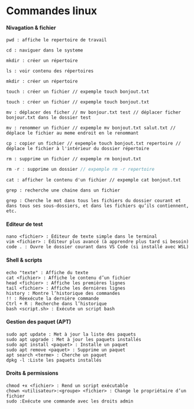 # Commandes linux

#### Nivagation & fichier

```ubuntu
pwd : affiche le repertoire de travail
```
```ubuntu
cd : naviguer dans le systeme
```
```ubuntu
mkdir : créer un répertoire
```
```ubuntu
ls : voir contenu des répertoires
```

```ubuntu
mkdir : créer un répertoire
```
```ubuntu
touch : créer un fichier // expemple touch bonjout.txt
```
```ubuntu
touch : créer un fichier // expemple touch bonjout.txt
```
```ubuntu
mv : déplacer des ficher // mv bonjour.txt test // déplacer ficher bonjour.txt dans le dossier test
```

```ubuntu
mv : renommer un fichier // expemple mv bonjout.txt salut.txt // déplace le fichier au meme endroit en le renommant
```

```ubuntu
cp : copier un fichier // expemple touch bonjout.txt repertoire // déplace le fichier à l'intérieur du dossier répertoire
```

```ubuntu
rm : supprime un fichier // expemple rm bonjout.txt
```
```typeScript
rm -r : supprime un dossier // expemple rm -r repertoire
```
```ubuntu
cat : afficher le contenu d'un fichier // expemple cat bonjout.txt
```
```ubuntu
grep : recherche une chaine dans un fichier
```
```ubuntu
grep : Cherche le mot dans tous les fichiers du dossier courant et dans tous ses sous-dossiers, et dans les fichiers qu’ils contiennent, etc.
```

#### Editeur de test 
```ubuntu
nano <fichier> : Éditeur de texte simple dans le terminal
vim <fichier> : Éditeur plus avancé (à apprendre plus tard si besoin)
code . : Ouvre le dossier courant dans VS Code (si installé avec WSL)

```

#### Shell & scripts

```ubuntu
echo "texte" : Affiche du texte
cat <fichier> : Affiche le contenu d’un fichier
head <fichier> : Affiche les premières lignes
tail <fichier> : Affiche les dernières lignes
history : Montre l’historique des commandes
!! : Réexécute la dernière commande
Ctrl + R : Recherche dans l’historique
bash <script.sh> : Exécute un script bash
```

#### Gestion des paquet (APT)

```ubuntu
sudo apt update : Met à jour la liste des paquets
sudo apt upgrade : Met à jour les paquets installés
sudo apt install <paquet> : Installe un paquet
sudo apt remove <paquet> : Supprime un paquet
apt search <terme> : Cherche un paquet
dpkg -l :Liste les paquets installés
```

#### Droits & permissions

```ubuntu
chmod +x <fichier> : Rend un script exécutable
chown <utilisateur>:<groupe> <fichier> : Change le propriétaire d’un fichier
sudo :Exécute une commande avec les droits admin
```










